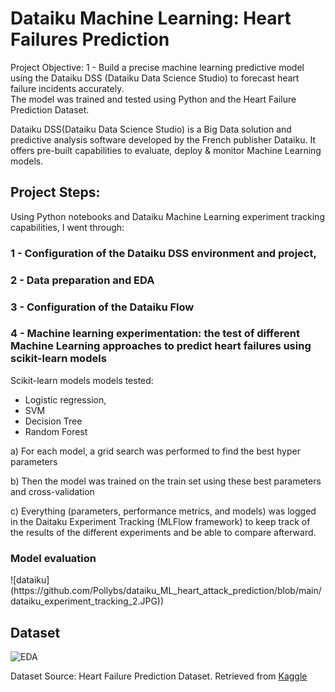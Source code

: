 <h1>Dataiku Machine Learning: Heart Failures Prediction</h1>

Project Objective: 1 - Build a precise machine learning predictive model using the Dataiku DSS (Dataiku Data Science Studio) to forecast heart failure incidents accurately.  
The model was trained and tested using Python and the Heart Failure Prediction Dataset.

Dataiku DSS(Dataiku Data Science Studio) is a Big Data solution and predictive analysis software developed by the French publisher Dataiku. It offers pre-built capabilities to evaluate, deploy & monitor Machine Learning models.

<h2>Project Steps: </h2>

Using Python notebooks and Dataiku Machine Learning experiment tracking capabilities, I went through:

<h3>1 - Configuration of the Dataiku DSS environment and project,</h3>

<h3>2 - Data preparation and EDA</h3>
  
<h3>3 - Configuration of the Dataiku Flow</h3>
  
<h3>4 - Machine learning experimentation: the test of different Machine Learning approaches to predict heart failures using scikit-learn models</h3>

Scikit-learn models models tested: 
  - Logistic regression,
  - SVM
  - Decision Tree
  - Random Forest
  
a) For each model, a grid search was performed to find the best hyper parameters

b) Then the model was trained on the train set using these best parameters and cross-validation

c) Everything (parameters, performance metrics, and models) was logged in the Daitaku Experiment Tracking (MLFlow framework) to keep track of the results of the different experiments and be able to compare afterward. 

<h3>Model evaluation</h3>
![dataiku](https://github.com/Pollybs/dataiku_ML_heart_attack_prediction/blob/main/dataiku_experiment_tracking_2.JPG))


<h2>Dataset </h2>

![EDA](https://github.com/Pollybs/dataiku_ML_heart_attack_prediction/blob/main/EDA-Heart-Failure-Prediction-Dataset.png)

Dataset Source: Heart Failure Prediction Dataset. Retrieved from <a href="https://www.kaggle.com/datasets/fedesoriano/heart-failure-prediction"> Kaggle</a>
